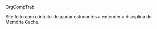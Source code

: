 OrgCompTrab


Site feito com o intuito de ajudar estudantes a entender a disciplina de Memória Cache.
